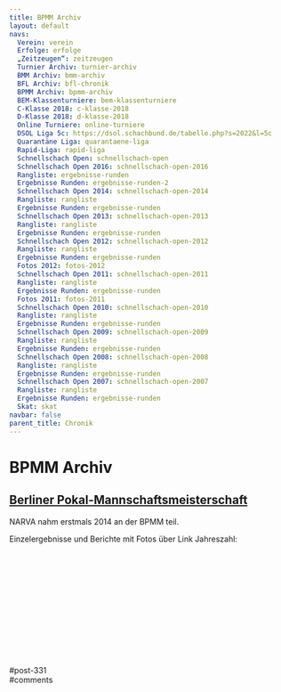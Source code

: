 ```yaml
---
title: BPMM Archiv 
layout: default
navs:
  Verein: verein
  Erfolge: erfolge
  „Zeitzeugen“: zeitzeugen
  Turnier Archiv: turnier-archiv
  BMM Archiv: bmm-archiv
  BFL Archiv: bfl-chronik
  BPMM Archiv: bpmm-archiv
  BEM-Klassenturniere: bem-klassenturniere
  C-Klasse 2018: c-klasse-2018
  D-Klasse 2018: d-klasse-2018
  Online Turniere: online-turniere
  DSOL Liga 5c: https://dsol.schachbund.de/tabelle.php?s=2022&l=5c
  Quarantäne Liga: quarantaene-liga
  Rapid-Liga: rapid-liga
  Schnellschach Open: schnellschach-open
  Schnellschach Open 2016: schnellschach-open-2016
  Rangliste: ergebnisse-runden
  Ergebnisse Runden: ergebnisse-runden-2
  Schnellschach Open 2014: schnellschach-open-2014
  Rangliste: rangliste
  Ergebnisse Runden: ergebnisse-runden
  Schnellschach Open 2013: schnellschach-open-2013
  Rangliste: rangliste
  Ergebnisse Runden: ergebnisse-runden
  Schnellschach Open 2012: schnellschach-open-2012
  Rangliste: rangliste
  Ergebnisse Runden: ergebnisse-runden
  Fotos 2012: fotos-2012
  Schnellschach Open 2011: schnellschach-open-2011
  Rangliste: rangliste
  Ergebnisse Runden: ergebnisse-runden
  Fotos 2011: fotos-2011
  Schnellschach Open 2010: schnellschach-open-2010
  Rangliste: rangliste
  Ergebnisse Runden: ergebnisse-runden
  Schnellschach Open 2009: schnellschach-open-2009
  Rangliste: rangliste
  Ergebnisse Runden: ergebnisse-runden
  Schnellschach Open 2008: schnellschach-open-2008
  Rangliste: rangliste
  Ergebnisse Runden: ergebnisse-runden
  Schnellschach Open 2007: schnellschach-open-2007
  Rangliste: rangliste
  Ergebnisse Runden: ergebnisse-runden
  Skat: skat
navbar: false
parent_title: Chronik
---
```

<div class="post-331 page type-page status-publish hentry" id="post-331">
<h1 class="entry-title">BPMM Archiv</h1>
<div class="entry-content">
<h2><span style="text-decoration: underline;"><strong>Berliner Pokal-Mannschaftsmeisterschaft</strong></span></h2>
<p>NARVA nahm erstmals 2014 an der BPMM teil.</p>
<p>Einzelergebnisse und Berichte mit Fotos über Link Jahreszahl:</p>
<div class="supsystic-table-loader spinner" style="background-color:#000000"></div><div class="supsystic-tables-wrap" id="supsystic-table-15_63224" style=" visibility: hidden; "><table class="supsystic-table compact nowrap border lightboxImg cell-border" data-auto-index="off" data-currency-format="$1,000.00" data-date-format="DD.MM.YYYY" data-features='["after_table_loaded_script","auto_width"]' data-from-history="0" data-head="on" data-head-rows-count="1" data-id="15" data-lang="German" data-lightbox-img="" data-merged="[]" data-override='{"emptyTable":"","info":"","infoEmpty":"","infoFiltered":"","lengthMenu":"","search":"","zeroRecords":"","exportLabel":"","file":"German"}' data-pagination-length="50,100,All" data-percent-format="10.00%" data-responsive-mode="0" data-search-value="" data-searching-settings='{"columnSearchPosition":"bottom","minChars":"0"}' data-time-format="HH:mm" data-title="BPMM Archiv" data-view-id="15_63224" id="supsystic-table-15"><thead><tr><th class="color-000000 htCenter bg-00bbff htCenter" data-cell-id="A1" data-cell-type="text" data-db-index="1" data-order="Jahr" data-original-value="Jahr" data-x="0" data-y="1">Jahr </th><th class="bold color-000000 htCenter bg-00bbff" data-cell-id="B1" data-cell-type="text" data-db-index="1" data-order="Hauptrunde" data-original-value="Hauptrunde" data-x="1" data-y="1">Hauptrunde </th><th class="bold color-000000 htCenter bg-00bbff" data-cell-id="C1" data-cell-type="text" data-db-index="1" data-order="Achtelfinale" data-original-value="Achtelfinale" data-x="2" data-y="1">Achtelfinale </th><th class="bold color-000000 htCenter bg-00bbff" data-cell-id="D1" data-cell-type="text" data-db-index="1" data-order="Viertelfinale" data-original-value="Viertelfinale" data-x="3" data-y="1">Viertelfinale </th></tr></thead><tbody><tr><td class="htCenter bold" data-cell-format-type="number" data-cell-id="A2" data-cell-type="text" data-db-index="2" data-order='&lt;a href="https://www.narva-schach.de/wordpress/chronik/bpmm-archiv/bpmm-2018/" target="_self"&gt;2018&lt;/a&gt;' data-original-value='&lt;a href="https://www.narva-schach.de/wordpress/chronik/bpmm-archiv/bpmm-2018/" target="_self"&gt;2018&lt;/a&gt;' data-x="0" data-y="2"><a href="https://www.narva-schach.de/wordpress/chronik/bpmm-archiv/bpmm-2018/" target="_self">2018</a></td><td class="htCenter" data-cell-id="B2" data-cell-type="text" data-db-index="2" data-order="1½ : 2½" data-original-value="1½ : 2½" data-x="1" data-y="2">1½ : 2½ </td><td class="htCenter" data-cell-id="C2" data-cell-type="text" data-db-index="2" data-order="1½ : 2½" data-original-value="1½ : 2½" data-x="2" data-y="2">1½ : 2½ </td><td class="htCenter" data-cell-id="D2" data-cell-type="text" data-db-index="2" data-order="" data-original-value="" data-x="3" data-y="2"></td></tr><tr><td class="htCenter" data-cell-format-type="number" data-cell-id="A3" data-cell-type="text" data-db-index="3" data-order="2017" data-original-value="2017" data-x="0" data-y="3">2017 </td><td class="htCenter" data-cell-id="B3" data-cell-type="text" data-db-index="3" data-order="keine Teilnahme" data-original-value="keine Teilnahme" data-x="1" data-y="3">keine Teilnahme </td><td class="htCenter" data-cell-id="C3" data-cell-type="text" data-db-index="3" data-order="" data-original-value="" data-x="2" data-y="3"></td><td class="htCenter" data-cell-id="D3" data-cell-type="text" data-db-index="3" data-order="" data-original-value="" data-x="3" data-y="3"></td></tr><tr><td class="htCenter bold" data-cell-id="A4" data-cell-type="text" data-db-index="4" data-order='&lt;a href="http://www.narva-schach.de/wordpress/chronik/bpmm-archiv/bpmm-2016/" target="_self"&gt;2016&lt;/a&gt;' data-original-value='&lt;a href="http://www.narva-schach.de/wordpress/chronik/bpmm-archiv/bpmm-2016/" target="_self"&gt;2016&lt;/a&gt;' data-x="0" data-y="4"><a href="http://www.narva-schach.de/wordpress/chronik/bpmm-archiv/bpmm-2016/" target="_self">2016</a></td><td class="htCenter" data-cell-id="B4" data-cell-type="text" data-db-index="4" data-order="0 : 4" data-original-value="0 : 4" data-x="1" data-y="4">0 : 4 </td><td class="htCenter" data-cell-id="C4" data-cell-type="text" data-db-index="4" data-order="" data-original-value="" data-x="2" data-y="4"></td><td class="htCenter" data-cell-id="D4" data-cell-type="text" data-db-index="4" data-order="" data-original-value="" data-x="3" data-y="4"></td></tr><tr><td class="htCenter bold" data-cell-id="A5" data-cell-type="text" data-db-index="5" data-order='&lt;a href="http://www.narva-schach.de/wordpress/chronik/bpmm-archiv/bpmm-2015/" target="_self"&gt;2015&lt;/a&gt;' data-original-value='&lt;a href="http://www.narva-schach.de/wordpress/chronik/bpmm-archiv/bpmm-2015/" target="_self"&gt;2015&lt;/a&gt;' data-x="0" data-y="5"><a href="http://www.narva-schach.de/wordpress/chronik/bpmm-archiv/bpmm-2015/" target="_self">2015</a></td><td class="htCenter" data-cell-id="B5" data-cell-type="text" data-db-index="5" data-order="1½ : 2½" data-original-value="1½ : 2½" data-x="1" data-y="5">1½ : 2½ </td><td class="htCenter" data-cell-id="C5" data-cell-type="text" data-db-index="5" data-order="" data-original-value="" data-x="2" data-y="5"></td><td class="htCenter" data-cell-id="D5" data-cell-type="text" data-db-index="5" data-order="" data-original-value="" data-x="3" data-y="5"></td></tr><tr><td class="htCenter bold" data-cell-id="A6" data-cell-type="text" data-db-index="6" data-order='&lt;a href="http://www.narva-schach.de/wordpress/chronik/bpmm-archiv/bpmm-2014" target="_self"&gt;2014&lt;/a&gt;' data-original-value='&lt;a href="http://www.narva-schach.de/wordpress/chronik/bpmm-archiv/bpmm-2014" target="_self"&gt;2014&lt;/a&gt;' data-x="0" data-y="6"><a href="http://www.narva-schach.de/wordpress/chronik/bpmm-archiv/bpmm-2014" target="_self">2014</a></td><td class="htCenter" data-cell-id="B6" data-cell-type="text" data-db-index="6" data-order="3 : 1" data-original-value="3 : 1" data-x="1" data-y="6">3 : 1 </td><td class="htCenter" data-cell-id="C6" data-cell-type="text" data-db-index="6" data-order="2½ : 1½" data-original-value="2½ : 1½" data-x="2" data-y="6">2½ : 1½ </td><td class="htCenter" data-cell-id="D6" data-cell-type="text" data-db-index="6" data-order="½ : 3½" data-original-value="½ : 3½" data-x="3" data-y="6">½ : 3½ </td></tr><tr><td class="htCenter" data-cell-id="A7" data-cell-type="text" data-db-index="7" data-order="bis 2013" data-original-value="bis 2013" data-x="0" data-y="7">bis 2013 </td><td class="htCenter" data-cell-id="B7" data-cell-type="text" data-db-index="7" data-order="keine Teilnahme" data-original-value="keine Teilnahme" data-x="1" data-y="7">keine Teilnahme </td><td class="htCenter" data-cell-id="C7" data-cell-type="text" data-db-index="7" data-order="" data-original-value="" data-x="2" data-y="7"></td><td class="htCenter" data-cell-id="D7" data-cell-type="text" data-db-index="7" data-order="" data-original-value="" data-x="3" data-y="7"></td></tr></tbody></table><!-- /#supsystic-table-15.supsystic-table --></div><!-- /.supsystic-tables-wrap --><!-- Tables Generator by Supsystic --><!-- Version:1.10.28 --><!-- http://supsystic.com/ -->
</div><!-- .entry-content -->
</div> #post-331 
<div id="comments">
</div> #comments 
